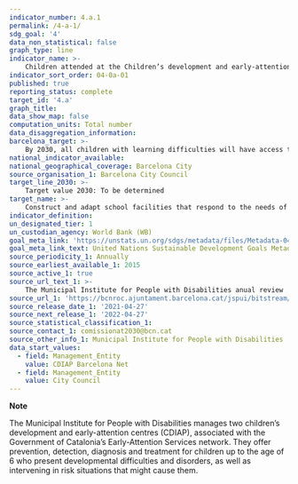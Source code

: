 ```yaml
---
indicator_number: 4.a.1
permalink: /4-a-1/
sdg_goal: '4'
data_non_statistical: false
graph_type: line
indicator_name: >-
    Children attended at the Children’s development and early-attention centres (CDIAP) in Barcelona   
indicator_sort_order: 04-0a-01
published: true
reporting_status: complete
target_id: '4.a'
graph_title: 
data_show_map: false
computation_units: Total number
data_disaggregation_information: 
barcelona_target: >-
    By 2030, all children with learning difficulties will have access to a specialised resource or centre to foster their early development 
national_indicator_available:
national_geographical_coverage: Barcelona City
source_organisation_1: Barcelona City Council
target_line_2030: >-
    Target value 2030: To be determined
target_name: >-
    Construct and adapt school facilities that respond to the needs of children and people with disabilities, taking into account questions of gender and offering safe, non-violent, inclusive and effective learning environments for everyone
indicator_definition:
un_designated_tier: 1
un_custodian_agency: World Bank (WB)
goal_meta_link: 'https://unstats.un.org/sdgs/metadata/files/Metadata-04-0a-01.pdf'
goal_meta_link_text: United Nations Sustainable Development Goals Metadata (pdf 894kB)
source_periodicity_1: Annually
source_earliest_available_1: 2015
source_active_1: true
source_url_text_1: >-
    The Municipal Institute for People with Disabilities anual review
source_url_1: 'https://bcnroc.ajuntament.barcelona.cat/jspui/bitstream/11703/130980/1/Memoria%202022%20IMPD_def.pdf'
source_release_date_1: '2021-04-27'
source_next_release_1: '2022-04-27'
source_statistical_classification_1: 
source_contact_1: comissionat2030@bcn.cat
source_other_info_1: Municipal Institute for People with Disabilities
data_start_values:
  - field: Management_Entity
    value: CDIAP Barcelona Net
  - field: Management_Entity
    value: City Council
---
```

**Note**

The Municipal Institute for People with Disabilities manages two children’s development and early-attention centres (CDIAP), associated with the Government of Catalonia’s Early-Attention Services network. They offer prevention, detection, diagnosis and treatment for children up to the age of 6 who present developmental difficulties and disorders, as well as intervening
in risk situations that might cause them.
